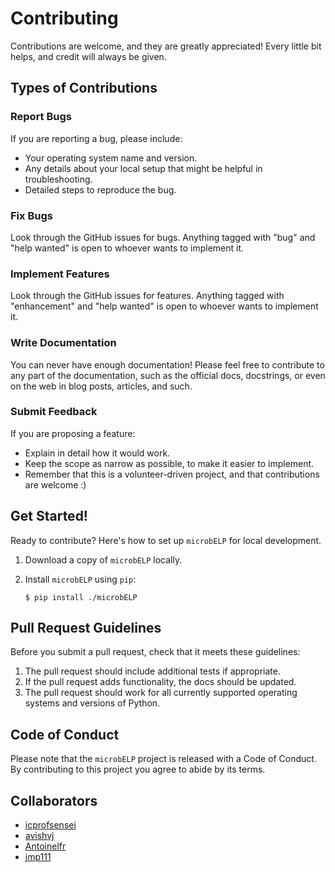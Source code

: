 # Contributing

Contributions are welcome, and they are greatly appreciated! Every little bit
helps, and credit will always be given.

## Types of Contributions

### Report Bugs

If you are reporting a bug, please include:

* Your operating system name and version.
* Any details about your local setup that might be helpful in troubleshooting.
* Detailed steps to reproduce the bug.

### Fix Bugs

Look through the GitHub issues for bugs. Anything tagged with "bug" and "help
wanted" is open to whoever wants to implement it.

### Implement Features

Look through the GitHub issues for features. Anything tagged with "enhancement"
and "help wanted" is open to whoever wants to implement it.

### Write Documentation

You can never have enough documentation! Please feel free to contribute to any
part of the documentation, such as the official docs, docstrings, or even 
on the web in blog posts, articles, and such.

### Submit Feedback

If you are proposing a feature:

* Explain in detail how it would work.
* Keep the scope as narrow as possible, to make it easier to implement.
* Remember that this is a volunteer-driven project, and that contributions
  are welcome :)

## Get Started!

Ready to contribute? Here's how to set up `microbELP` for local development.

1. Download a copy of `microbELP` locally.
2. Install `microbELP` using `pip`:

    ```console
    $ pip install ./microbELP
    ```

## Pull Request Guidelines

Before you submit a pull request, check that it meets these guidelines:

1. The pull request should include additional tests if appropriate.
2. If the pull request adds functionality, the docs should be updated.
3. The pull request should work for all currently supported operating systems and versions of Python.

## Code of Conduct

Please note that the `microbELP` project is released with a 
Code of Conduct. By contributing to this project you agree to abide by its terms.

## Collaborators

- [icprofsensei](https://github.com/icprofsensei)
- [avishvj](https://github.com/avishvj)
- [Antoinelfr](https://github.com/Antoinelfr)
- [jmp111](https://github.com/jmp111)
